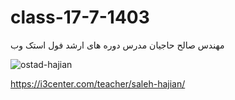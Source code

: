# class-17-7-1403
مهندس صالح حاجیان
مدرس دوره های ارشد فول استک وب

![ostad-hajian](https://github.com/user-attachments/assets/cd6c90ef-df9b-4a29-972e-4c26e427d7bc)

https://i3center.com/teacher/saleh-hajian/


